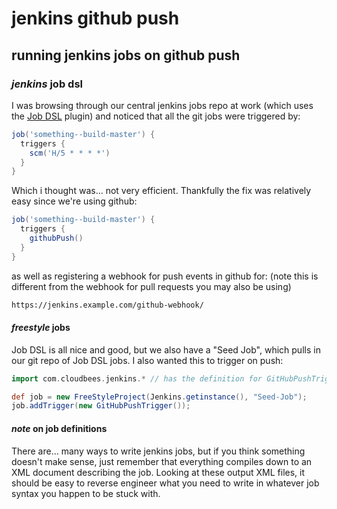 # jenkins github push

## running jenkins jobs on github push

### _jenkins_ job dsl

I was browsing through our central jenkins jobs repo at work
(which uses the [Job DSL](https://jenkinsci.github.io/job-dsl-plugin/) plugin)
and noticed that all the git jobs were triggered by:

```groovy
job('something--build-master') {
  triggers {
    scm('H/5 * * * *')
  }
}
```

Which i thought was... not very efficient.
Thankfully the fix was relatively easy since we're using github:

```groovy
job('something--build-master') {
  triggers {
    githubPush()
  }
}
```

as well as registering a webhook for push events in github for:
(note this is different from the webhook for pull requests you may also be using)

```txt
https://jenkins.example.com/github-webhook/
```

#### _freestyle_ jobs

Job DSL is all nice and good, but we also have a "Seed Job",
which pulls in our git repo of Job DSL jobs.
I also wanted this to trigger on push:

```groovy
import com.cloudbees.jenkins.* // has the definition for GitHubPushTrigger

def job = new FreeStyleProject(Jenkins.getinstance(), "Seed-Job");
job.addTrigger(new GitHubPushTrigger());
```

#### _note_ on job definitions

There are... many ways to write jenkins jobs,
but if you think something doesn't make sense,
just remember that everything compiles down to an XML document describing the job.
Looking at these output XML files, it should be easy to reverse engineer
what you need to write in whatever job syntax you happen to be stuck with.
